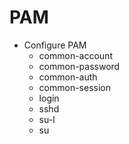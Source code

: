 # PAM

- Configure PAM
  - common-account
  - common-password
  - common-auth
  - common-session
  - login
  - sshd
  - su-l
  - su
